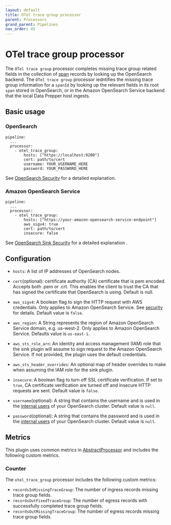 ```yaml
---
layout: default
title: OTel trace group processor
parent: Processors
grand_parent: Pipelines
nav_order: 45
---
```


# OTel trace group processor

The `OTel trace group` processor completes missing trace group related fields in the collection of [span](https://github.com/opensearch-project/data-prepper/blob/834f28fdf1df6d42a6666e91e6407474b88e7ec6/data-prepper-api/src/main/java/org/opensearch/dataprepper/model/trace/Span.java) records by looking up the OpenSearch backend. The `OTel trace group` processor iedntifies the missing trace group information for a `spanId` by looking up the relevant fields in its root `span` stored in OpenSearch, or in the Amazon OpenSearch Service backend that the local Data Prepper host ingests.

## Basic usage

<!---Other sections introduce a YAML file here. Is this section missing that example?--->

### OpenSearch

<!---Need an introduction here--->

```
pipeline:
  ...
  processor:
    - otel_trace_group:
        hosts: ["https://localhost:9200"]
        cert: path/to/cert
        username: YOUR_USERNAME_HERE
        password: YOUR_PASSWORD_HERE
```

See [OpenSearch Security](https://github.com/opensearch-project/data-prepper/blob/834f28fdf1df6d42a6666e91e6407474b88e7ec6/data-prepper-plugins/opensearch/opensearch_security.md#L4) for a detailed explanation.

### Amazon OpenSearch Service

<!--- Needs an introduction.--->

```
pipeline:
  ...
  processor:
    - otel_trace_group:
        hosts: ["https://your-amazon-opensearch-service-endpoint"]
        aws_sigv4: true
        cert: path/to/cert
        insecure: false
```

See [OpenSearch Sink Security](https://github.com/opensearch-project/data-prepper/blob/main/data-prepper-plugins/opensearch/security.md) for a detailed explanation <!---...explanation of?--->.

## Configuration

<!---Need an introduction here.--->

<!---Will convert the configuration section below into table format.--->

- `hosts`: A list of IP addresses of OpenSearch nodes.

- `cert`(optional): certificate authority (CA) certificate that is pem encoded. Accepts both .pem or .crt. This enables the client to trust the CA that has signed the certificate that OpenSearch is using.
Default is null.

- `aws_sigv4`: A boolean flag to sign the HTTP request with AWS credentials. Only applies to Amazon OpenSearch Service. See [security](security.md) for details. Default value is `false`.

<!--- Need to fix this link to the security page.--->

- `aws_region`: A String represents the region of Amazon OpenSearch Service domain, e.g. us-west-2. Only applies to Amazon OpenSearch Service. Defaults value is `us-east-1`.

- `aws_sts_role_arn`: An identity and access management (IAM) role that the sink plugin will assume to sign request to the Amazon OpenSearch Service. If not provided, the plugin uses the default credentials.

- `aws_sts_header_overrides`: An optional map of header overrides to make when assuming the IAM role for the sink plugin.

- `insecure`: A boolean flag to turn off SSL certificate verification. If set to `true`, CA certificate verification are turned off and insecure HTTP requests are sent. Default value is `false`.

- `username`(optional): A string that contains the username and is used in the [internal users](https://opensearch.org/docs/latest/security/access-control/users-roles/) of your OpenSearch cluster. Default value is `null`.

- `password`(optional): A string that contains the password and is used in the [internal users](https://opensearch.org/docs/latest/security/access-control/users-roles/) of your OpenSearch cluster. Default value is `null`.

## Metrics

This plugin uses common metrics in [AbstractProcessor](https://github.com/opensearch-project/data-prepper/blob/main/data-prepper-api/src/main/java/org/opensearch/dataprepper/model/processor/AbstractProcessor.java) and includes the following custom metrics.

### Counter

The `otel_trace_group` processor includes the following custom metrics:

- `recordsInMissingTraceGroup`: The number of ingress records missing trace group fields.
- `recordsOutFixedTraceGroup`: The number of egress records with successfully completed trace group fields.
- `recordsOutMissingTraceGroup`: The number of egress records missing trace group fields.